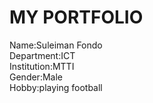 <!DOCTYPE html>
<html>
    <body>
        <h1>MY PORTFOLIO</h1>
        <p1>Name:Suleiman Fondo<br></p1>
        <p2>Department:ICT<br></p2>
        <p3>Institution:MTTI<br></p3>
        <p4>Gender:Male<br></p4>
        <p5>Hobby:playing football<br></p5>
    </body>
</html>
